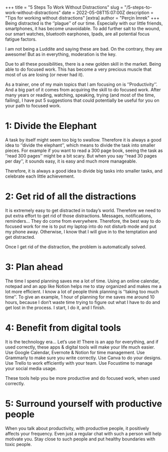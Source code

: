 +++
title = "5 Steps To Work Without Distractions"
slug = "/5-steps-to-work-without-distractions"
date = 2022-05-08T15:07:00Z
description = "Tips for working without distractions"
[extra]
author = "Perçin İmrek"
+++
Being distracted is the ‘’plague’’ of our time. Especially with our little friends, smartphones, it has become unavoidable. To add further salt to the wound, our smart watches, bluetooth earphones, Ipads, are all potential focus fatigue factors.

I am not being a Luddite and saying these are bad. On the contrary, they are awesome! But as in everything, moderation is the key.

Due to all these possibilities, there is a new golden skill in the market. Being able to do focused work. This has become a very precious muscle that most of us are losing (or never had it).

As a trainer, one of my main topics that I am focusing on is ‘’Productivity’’. And a big part of it comes from acquiring the skill to do focused work. After many years or reading, watching, speaking, trying (and most of the time, failing), I have put 5 suggestions that could potentially be useful for you on your path to focused work.


# 1: Divide the Elephant


A task by itself might seem too big to swallow. Therefore it is always a good idea to ‘’divide the elephant’’, which means to divide the task into smaller pieces. For example if you want to read a 300 page book, seeing the task as ‘’read 300 pages’’ might be a bit scary. But when you say ‘’read 30 pages per day’’, it sounds easy, it is easy and much more manageable.

Therefore, it is always a good idea to divide big tasks into smaller tasks, and celebrate each little achievement.


# 2: Get rid of all the distractions


It is extremely easy to get distracted in today’s world. Therefore we need to put extra effort to get rid of those distractions. Messages, notifications, reminders… They do come from everywhere. Therefore, the best way to do focused work for me is to put my laptop into do not disturb mode and put my phone away. Otherwise, I know that I will give in to the temptation and get distracted.

Once I get rid of the distraction, the problem is automatically solved.



# 3: Plan ahead

The time I spend planning saves me a lot of time. Using an online calendar, notepad and an app like Notion helps me to stay organized and makes me a lot more efficient. I know a lot of people think planning is ‘’taking too much time’’. To give an example, 1 hour of planning for me saves me around 10 hours, because I don’t waste time trying to figure out what I have to do and get lost in the process. I start, I do it, and I finish.


# 4: Benefit from digital tools

It is the technology era… Let’s use it! There is an app for everything, and if used correctly, these apps & digital tools will make your life much easier. Use Google Calendar, Evernote & Notion for time management. Use Grammarly to make sure you write correctly. Use Canva to do your designs. Use Trello to work efficiently with your team. Use Focustime to manage your social media usage.

These tools help you be more productive and do focused work, when used correctly. 


# 5: Surround yourself with productive people 

When you talk about productivity, with productive people, it positively affects your frequency. Even just a regular chat with such a person will help motivate you. Stay close to such people and put healthy boundaries with toxic people.

